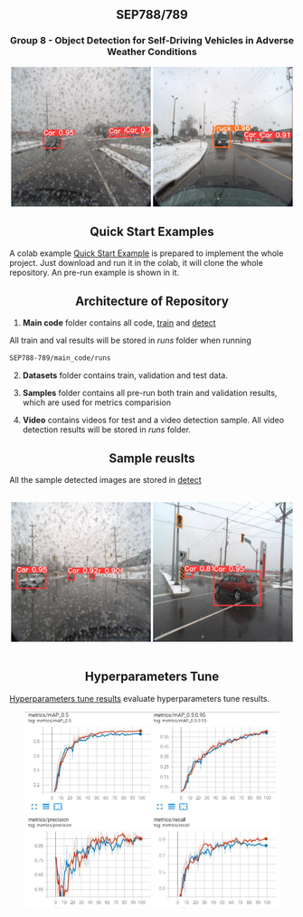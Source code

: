 

## <div align="center">SEP788/789</div>
### <div align="center"> Group 8 - Object Detection for Self-Driving Vehicles in Adverse Weather Conditions </div>

<p>
<div align="center">
   <img width="49%"/ src="https://github.com/ditto2003/SEP788-789/blob/main/Samples/Md%20info/sample1.jpg"></a>
   <img width="49%"/ src="https://github.com/ditto2003/SEP788-789/blob/main/Samples/Md%20info/sample2.jpg"></a>
</div>
</p>


## <div align="center">Quick Start Examples</div>

A colab example [Quick Start Example](https://github.com/ditto2003/SEP788-789/blob/main/Quick%20Start%20Example.ipynb) is prepared to implement the whole project. Just download and run it in the colab, it will clone the whole repository. An pre-run example is shown in it.

## <div align="center">Architecture of Repository</div>

1. **Main code** folder contains all code, [train](https://github.com/ditto2003/SEP788-789/blob/main/main_code/train.py) and [detect](https://github.com/ditto2003/SEP788-789/blob/main/main_code/detect.py)

All train and val results will be stored in *runs* folder when running
```bash
SEP788-789/main_code/runs

```
2. **Datasets** folder contains train, validation and test data.
3. **Samples** folder contains all pre-run both train and validation results, which are used for metrics comparision

4. **Video** contains videos for test and a video detection sample. All video detection results will be stored in *runs* folder.

## <div align="center">Sample reuslts</div>

All the sample detected images are stored in [detect](https://github.com/ditto2003/SEP788-789/tree/main/Samples/detect)



<br>
<div align="center">
   <img src="https://github.com/ditto2003/SEP788-789/blob/main/Samples/Md%20info/sample3.jpg"width="49%"/></a>
   <img src="https://github.com/ditto2003/SEP788-789/blob/main/Samples/Md%20info/sample4.jpg"width="49%"/></a>

</div>

<br>


## <div align="center">Hyperparameters Tune</div>

[Hyperparameters tune results](https://github.com/ditto2003/SEP788-789/blob/main/Hyperparameters%20tune%20results.ipynb) evaluate hyperparameters tune results.

<p>
   <div align="center">
   <img width="450" src="https://github.com/ditto2003/SEP788-789/blob/main/Samples/Md%20info/metrics.JPG"></a>
   </div>
</p>

